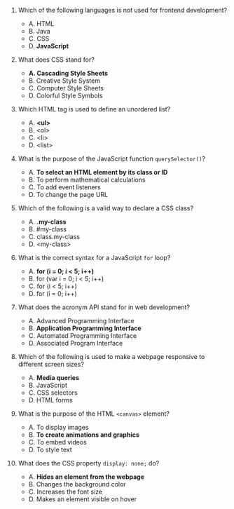 1. Which of the following languages is not used for frontend development?
   - A. HTML
   - B. Java
   - C. CSS
   - D. __JavaScript__

2. What does CSS stand for?
   - __A. Cascading Style Sheets__
   - B. Creative Style System
   - C. Computer Style Sheets
   - D. Colorful Style Symbols

3. Which HTML tag is used to define an unordered list?
   - A. __\<ul>__
   - B. \<ol>
   - C. \<li>
   - D. \<list>

4. What is the purpose of the JavaScript function `querySelector()`?
   - A. __To select an HTML element by its class or ID__
   - B. To perform mathematical calculations
   - C. To add event listeners
   - D. To change the page URL

5. Which of the following is a valid way to declare a CSS class?
   - A. __.my-class__
   - B. #my-class
   - C. class.my-class
   - D. \<my-class>

6. What is the correct syntax for a JavaScript `for` loop?
   - A. __for (i = 0; i < 5; i++)__
   - B. for (var i = 0; i < 5; i++)
   - C. for (i < 5; i++)
   - D. for (i = 0; i++)

7. What does the acronym API stand for in web development?
   - A. Advanced Programming Interface
   - B. __Application Programming Interface__
   - C. Automated Programming Interface
   - D. Associated Program Interface

8. Which of the following is used to make a webpage responsive to different screen sizes?
   - A. __Media queries__
   - B. JavaScript
   - C. CSS selectors
   - D. HTML forms

9. What is the purpose of the HTML `<canvas>` element?
   - A. To display images
   - B. __To create animations and graphics__
   - C. To embed videos
   - D. To style text

10. What does the CSS property `display: none;` do?
    - A. __Hides an element from the webpage__
    - B. Changes the background color
    - C. Increases the font size
    - D. Makes an element visible on hover